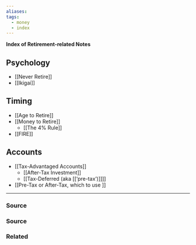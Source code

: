 ```yaml
---
aliases: 
tags:
  - money
  - index
---
```

**Index of Retirement-related Notes**

## Psychology

- [[Never Retire]]
- [[Ikigai]]

## Timing

- [[Age to Retire]]
- [[Money to Retire]]
    - [[The 4% Rule]]
- [[FIRE]]

## Accounts

- [[Tax-Advantaged Accounts]]
    - [[After-Tax Investment]]
    - [[Tax-Deferred (aka [[‘pre-tax’)]]]]
- [[Pre-Tax or After-Tax, which to use ]]

---

### Source


### Source

### Related